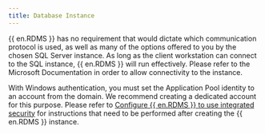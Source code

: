 ```yaml
---
title: Database Instance
---
```

{{ en.RDMS }} has no requirement that would dictate which communication protocol is used, as well as many of the options offered to you by the chosen SQL Server instance. As long as the client workstation can connect to the SQL instance, {{ en.RDMS }} will run effectively. Please refer to the Microsoft Documentation in order to allow connectivity to the instance.  

With Windows authentication, you must set the Application Pool identity to an account from the domain. We recommend creating a dedicated account for this purpose. Please refer to [Configure {{ en.RDMS }} to use integrated security](/kb/devolutions-server/how-to-articles/configure-server-use-integrated-security/) for instructions that need to be performed after creating the {{ en.RDMS }} instance. 

